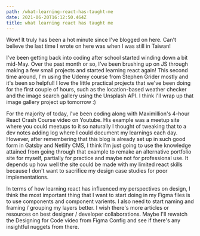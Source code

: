 ```yaml
---
path: /what-learning-react-has-taught-me
date: 2021-06-20T16:12:50.464Z
title: what learning react has taught me
---
```

Wow! It truly has been a hot minute since I've blogged on here. Can't believe the last time I wrote on here was when I was still in Taiwan! 

I've been getting back into coding after school started winding down a bit mid-May. Over the past month or so, I've been brushing up on JS through making a few small projects and started learning react again! This second time around, I'm using the Udemy course from Stephen Grider mostly and it's been so helpful! I love the little practical projects that we've been doing for the first couple of hours, such as the location-based weather checker and the image search gallery using the Unsplash API. I think I'll wrap up that image gallery project up tomorrow :) 

For the majority of today, I've been coding along with Maximillion's 4-hour React Crash Course video on Youtube. His example was a meetup site where you could meetups to it so naturally I thought of tweaking that to a dev notes adding log where I could document my learnings each day. However, after remembering that this blog is already set up in such good form in Gatsby and Netlify CMS, I think I'm just going to use the knowledge attained from going through that example to remake an alternative portfolio site for myself, partially for practice and maybe not for professional use. It depends up how well the site could be made with my limited react skills because I don't want to sacrifice my design case studies for poor implementations. 

In terms of how learning react has influenced my perspectives on design, I think the most important thing that I want to start doing in my Figma files is to use components and component varients. I also need to start naming and framing / grouping my layers better. I wish there's more articles or resources on best designer / developer collaborations. Maybe I'll rewatch the Designing for Code video from Figma Config and see if there's any insightful nuggets from there.